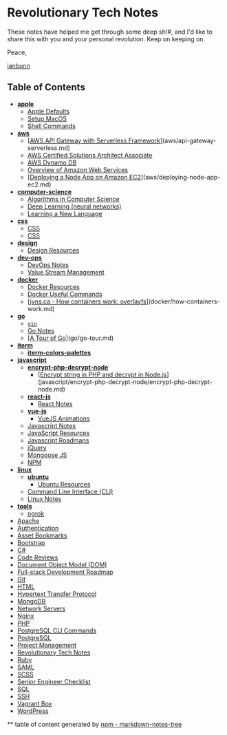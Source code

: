 # Revolutionary Tech Notes

These notes have helped me get through some deep sh!#, and I'd like to share this with you and your personal revolution. Keep on keeping on.

Peace,

[ianbunn](https://ianbunn.studio)

## Table of Contents

<!-- tree generated by markdown-notes-tree starts here -->

- [**apple**](apple)
    - [Apple Defaults](apple/apple-defaults.md)
    - [Setup MacOS](apple/setup-mac-os.md)
    - [Shell Commands](apple/shell-commands.md)
- [**aws**](aws)
    - [[AWS API Gateway with Serverless Framework](https://serverless.com/framework/docs/providers/aws/events/apigateway/)](aws/api-gateway-serverless.md)
    - [AWS Certified Solutions Architect Associate](aws/aws-cert-solutions-architect-associate.md)
    - [AWS Dynamo DB](aws/aws-dynamodb.md)
    - [Overview of Amazon Web Services](aws/aws-notes.md)
    - [[Deploying a Node App on Amazon EC2](https://hackernoon.com/deploying-a-node-app-on-amazon-ec2-d2fb9a6757eb)](aws/deploying-node-app-ec2.md)
- [**computer-science**](computer-science)
    - [Algorithms in Computer Science](computer-science/algorithms.md)
    - [Deep Learning (neural networks)](computer-science/deep-learning.md)
    - [Learning a New Language](computer-science/learning-a-new-language.md)
- [**css**](css)
    - [CSS](css/css-resources.md)
    - [CSS](css/css.md)
- [**design**](design)
    - [Design Resources](design/design-resources.md)
- [**dev-ops**](dev-ops)
    - [DevOps Notes](dev-ops/devops-notes.md)
    - [Value Stream Management](dev-ops/value-stream-mgmt.md)
- [**docker**](docker)
    - [Docker Resources](docker/docker-resources.md)
    - [Docker Useful Commands](docker/docker-useful-commands.md)
    - [[jvns.ca - How containers work: overlayfs](https://jvns.ca/blog/2019/11/18/how-containers-work--overlayfs/)](docker/how-containers-work.md)
- [**go**](go)
    - [`gin`](go/gin.md)
    - [Go Notes](go/go-notes.md)
    - [[A Tour of Go](https://tour.golang.org/list)](go/go-tour.md)
- [**iterm**](iterm)
    - [**iterm-colors-palettes**](iterm/iterm-colors-palettes)
- [**javascript**](javascript)
    - [**encrypt-php-decrypt-node**](javascript/encrypt-php-decrypt-node)
        - [[Encrypt string in PHP and decrypt in Node.js](https://stackoverflow.com/questions/19934422/encrypt-string-in-php-and-decrypt-in-node-js)](javascript/encrypt-php-decrypt-node/encrypt-php-decrypt-node.md)
    - [**react-js**](javascript/react-js)
        - [React Notes](javascript/react-js/react-notes.md)
    - [**vue-js**](javascript/vue-js)
        - [VueJS Animations](javascript/vue-js/vue-animations.md)
    - [Javascript Notes](javascript/javascript-notes.md)
    - [JavaScript Resources](javascript/javascript-resources.md)
    - [Javascript Roadmaps](javascript/javascript-roadmaps.md)
    - [jQuery](javascript/jquery.md)
    - [Mongoose JS](javascript/mongoose-js.md)
    - [NPM](javascript/npm.md)
- [**linux**](linux)
    - [**ubuntu**](linux/ubuntu)
        - [Ubuntu Resources](linux/ubuntu/ubuntu-resources.md)
    - [Command Line Interface (CLI)](linux/cli.md)
    - [Linux Notes](linux/linux-notes.md)
- [**tools**](tools)
    - [ngrok](tools/ngrok.md)
- [Apache](apache.md)
- [Authentication](authentication.md)
- [Asset Bookmarks](bookmarks.md)
- [Bootstrap](bootstrap.md)
- [C#](c#.md)
- [Code Reviews](code-reviews.md)
- [Document Object Model (DOM)](document-object-model.md)
- [Full-stack Development Roadmap](full-stack-dev-roadmap.md)
- [Git](git.md)
- [HTML](html.md)
- [Hypertext Transfer Protocol](http.md)
- [MongoDB](databases/mongodb.md)
- [Network Servers](network-servers.md)
- [Nginx](nginx.md)
- [PHP](php.md)
- [PostgreSQL CLI Commands](postgresql-cli.md)
- [PostgreSQL](postgresql.md)
- [Project Management](project-mgmt.md)
- [Revolutionary Tech Notes](readme.md)
- [Ruby](ruby.md)
- [SAML](saml.md)
- [SCSS](scss.md)
- [Senior Engineer Checklist](senior-engineer-checklist.md)
- [SQL](databases/sql/sql.md)
- [SSH](ssh.md)
- [Vagrant Box](vagrant.md)
- [WordPress](wordpress.md)

<!-- tree generated by markdown-notes-tree ends here -->
** table of content generated by [npm - markdown-notes-tree](https://www.npmjs.com/package/markdown-notes-tree)
